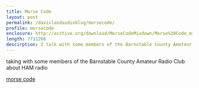 ```yaml
---
title: Morse Code
layout: post
permalink: /davislandaudioblog/morsecode/
profile: morsecode
enclosure: http://archive.org/download/MorseCodeMixdown/Morse%20Code_mixdown.mp3
length: 7711266
descirption: I talk with some members of the Barnstable County Amateur Radio Club about HAM radio.
---
```


taking with some members of the Barnstable County Amateur Radio Club about HAM radio

<a href="http://archive.org/download/MorseCodeMixdown/Morse%20Code_mixdown.mp3">morse code</a>